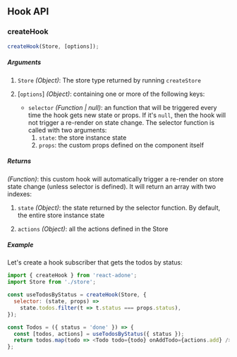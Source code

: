 ## Hook API

### createHook

```js
createHook(Store, [options]);
```

##### Arguments

1. `Store` _(Object)_: The store type returned by running `createStore`

2. [`options`] _(Object)_: containing one or more of the following keys:

   - `selector` _(Function | null)_: an function that will be triggered every time the hook gets new state or props. If it's `null`, then the hook will not trigger a re-render on state change. The selector function is called with two arguments:
     1. `state`: the store instance state
     2. `props`: the custom props defined on the component itself

##### Returns

_(Function)_: this custom hook will automatically trigger a re-render on store state change (unless selector is defined). It will return an array with two indexes:

1. `state` _(Object)_: the state returned by the selector function. By default, the entire store instance state

2. `actions` _(Object)_: all the actions defined in the Store

##### Example

Let's create a hook subscriber that gets the todos by status:

```js
import { createHook } from 'react-adone';
import Store from './store';

const useTodosByStatus = createHook(Store, {
  selector: (state, props) =>
    state.todos.filter(t => t.status === props.status),
});

const Todos = ({ status = 'done' }) => {
  const [todos, actions] = useTodosByStatus({ status });
  return todos.map(todo => <Todo todo={todo} onAddTodo={actions.add} />);
};
```
